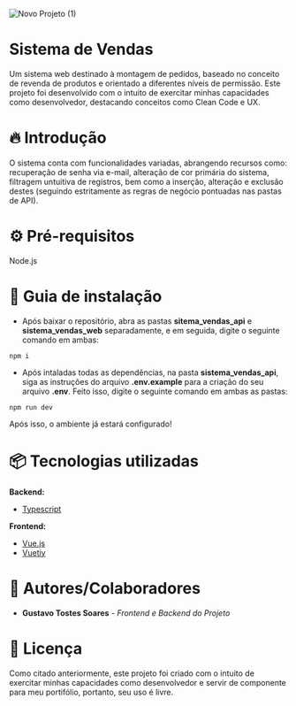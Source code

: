 ![Novo Projeto (1)](https://github.com/GustavoTostes/sistema_vendas/assets/89785678/c61aef40-5a92-49b2-8be5-099a36f40da7)

# Sistema de Vendas
Um sistema web destinado à montagem de pedidos, baseado no conceito de revenda de produtos e orientado a diferentes níveis de permissão. Este projeto foi desenvolvido com o intuito de exercitar minhas capacidades como desenvolvedor, destacando conceitos como Clean Code e UX.

# 🔥 Introdução
O sistema conta com funcionalidades variadas, abrangendo recursos como: recuperação de senha via e-mail, alteração de cor primária do sistema, filtragem untuitiva de registros, bem como a inserção, alteração e exclusão destes (seguindo estritamente as regras de negócio pontuadas nas pastas de API). 

# ⚙️ Pré-requisitos
Node.js

# 🔨 Guia de instalação 
- Após baixar o repositório, abra as pastas **sitema_vendas_api** e **sistema_vendas_web** separadamente, e em seguida, digite o seguinte comando em ambas:
```
npm i
```
- Após intaladas todas as dependências, na pasta **sistema_vendas_api**, siga as instruções do arquivo **.env.example** para a criação do seu arquivo **.env**. Feito isso, digite o seguinte comando em ambas as pastas:
```
npm run dev
```
Após isso, o ambiente já estará configurado!

# 📦 Tecnologias utilizadas
**Backend:** 
* [Typescript](https://www.typescriptlang.org/docs/)
  
**Frontend:**
* [Vue.js](https://vuejs.org)
* [Vuetiy](https://vuetifyjs.com/en/)

# 👷 Autores/Colaboradores
* **Gustavo Tostes Soares** - *Frontend e Backend do Projeto*

# 📄 Licença
Como citado anteriormente, este projeto foi criado com o intuito de exercitar minhas capacidades como desenvolvedor e servir de componente para meu portifólio, portanto, seu uso é livre.


